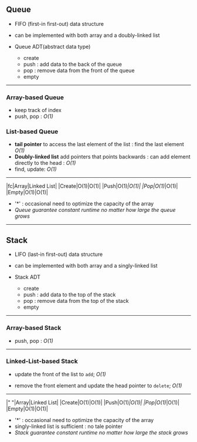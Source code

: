 ## Queue

- FIFO (first-in first-out) data structure
- can be implemented with both array and a doubly-linked list

- Queue ADT(abstract data type)
    - create
    - push : add data to the back of the queue
    - pop : remove data from the front of the queue
    - empty

---

### Array-based Queue

- keep track of index
- push, pop : *O(1)*

### List-based Queue

- **tail pointer** to access the last element of the list : find the last element *O(1)*
- **Doubly-linked list** add pointers that points backwards : can add element directly to the head : *O(1)*
- find, update: *O(1)*

---

|fc|Array|Linked List|
|Create|O(1)|O(1)|
|Push|O(1)*|O(1)|
|Pop|O(1)*|O(1)|
|Empty|O(1)|O(1)|

- '*' : occasional need to optimize the capacity of the array
- *Queue guarantee constant runtime no matter how large the queue grows*

---

## Stack

- LIFO (last-in first-out) data structure
- can be implemented with both array and a singly-linked list

- Stack ADT
    - create
    - push : add data to the top of the stack
    - pop : remove data from the top of the stack
    - empty

---

### Array-based Stack

- push, pop : *O(1)*

---

### Linked-List-based Stack

- update the front of the list to `add`; *O(1)*

- remove the front element and update the head pointer to `delete`; *O(1)*

---

|" "|Array|Linked List|
|Create|O(1)|O(1)|
|Push|O(1)*|O(1)|
|Pop|O(1)*|O(1)|
|Empty|O(1)|O(1)|

- '*' : occasional need to optimize the capacity of the array
- singly-linked list is sufficient : no tale pointer
- *Stack guarantee constant runtime no matter how large the stack grows*
